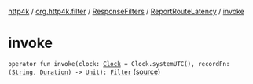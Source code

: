 [http4k](../../../index.md) / [org.http4k.filter](../../index.md) / [ResponseFilters](../index.md) / [ReportRouteLatency](index.md) / [invoke](./invoke.md)

# invoke

`operator fun invoke(clock: `[`Clock`](https://docs.oracle.com/javase/9/docs/api/java/time/Clock.html)` = Clock.systemUTC(), recordFn: (`[`String`](https://kotlinlang.org/api/latest/jvm/stdlib/kotlin/-string/index.html)`, `[`Duration`](https://docs.oracle.com/javase/9/docs/api/java/time/Duration.html)`) -> `[`Unit`](https://kotlinlang.org/api/latest/jvm/stdlib/kotlin/-unit/index.html)`): `[`Filter`](../../../org.http4k.core/-filter/index.md) [(source)](https://github.com/http4k/http4k/blob/master/http4k-core/src/main/kotlin/org/http4k/filter/ResponseFilters.kt#L47)